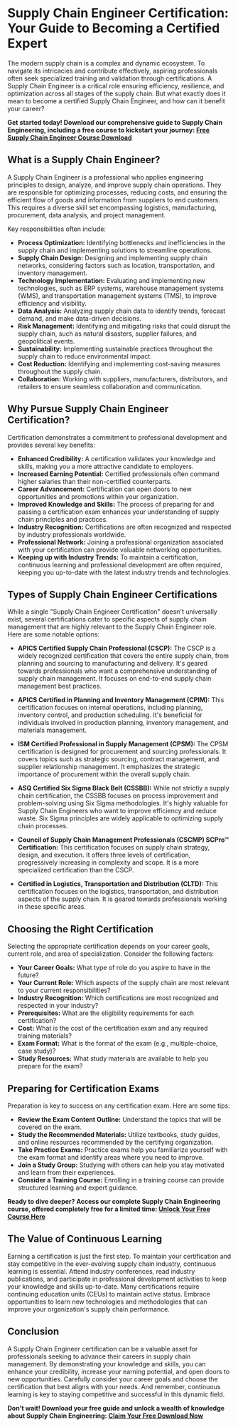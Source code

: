 # Supply Chain Engineer Certification: Your Guide to Becoming a Certified Expert

The modern supply chain is a complex and dynamic ecosystem. To navigate its intricacies and contribute effectively, aspiring professionals often seek specialized training and validation through certifications.  A Supply Chain Engineer is a critical role ensuring efficiency, resilience, and optimization across all stages of the supply chain. But what exactly does it mean to become a certified Supply Chain Engineer, and how can it benefit your career?

**Get started today! Download our comprehensive guide to Supply Chain Engineering, including a free course to kickstart your journey: [Free Supply Chain Engineer Course Download](https://udemywork.com/supply-chain-engineer-certification)**

## What is a Supply Chain Engineer?

A Supply Chain Engineer is a professional who applies engineering principles to design, analyze, and improve supply chain operations. They are responsible for optimizing processes, reducing costs, and ensuring the efficient flow of goods and information from suppliers to end customers.  This requires a diverse skill set encompassing logistics, manufacturing, procurement, data analysis, and project management.

Key responsibilities often include:

*   **Process Optimization:** Identifying bottlenecks and inefficiencies in the supply chain and implementing solutions to streamline operations.
*   **Supply Chain Design:**  Designing and implementing supply chain networks, considering factors such as location, transportation, and inventory management.
*   **Technology Implementation:**  Evaluating and implementing new technologies, such as ERP systems, warehouse management systems (WMS), and transportation management systems (TMS), to improve efficiency and visibility.
*   **Data Analysis:**  Analyzing supply chain data to identify trends, forecast demand, and make data-driven decisions.
*   **Risk Management:**  Identifying and mitigating risks that could disrupt the supply chain, such as natural disasters, supplier failures, and geopolitical events.
*   **Sustainability:** Implementing sustainable practices throughout the supply chain to reduce environmental impact.
*   **Cost Reduction:** Identifying and implementing cost-saving measures throughout the supply chain.
*   **Collaboration:** Working with suppliers, manufacturers, distributors, and retailers to ensure seamless collaboration and communication.

## Why Pursue Supply Chain Engineer Certification?

Certification demonstrates a commitment to professional development and provides several key benefits:

*   **Enhanced Credibility:**  A certification validates your knowledge and skills, making you a more attractive candidate to employers.
*   **Increased Earning Potential:** Certified professionals often command higher salaries than their non-certified counterparts.
*   **Career Advancement:** Certification can open doors to new opportunities and promotions within your organization.
*   **Improved Knowledge and Skills:**  The process of preparing for and passing a certification exam enhances your understanding of supply chain principles and practices.
*   **Industry Recognition:**  Certifications are often recognized and respected by industry professionals worldwide.
*   **Professional Network:**  Joining a professional organization associated with your certification can provide valuable networking opportunities.
*   **Keeping up with Industry Trends:**  To maintain a certification, continuous learning and professional development are often required, keeping you up-to-date with the latest industry trends and technologies.

## Types of Supply Chain Engineer Certifications

While a single "Supply Chain Engineer Certification" doesn't universally exist, several certifications cater to specific aspects of supply chain management that are highly relevant to the Supply Chain Engineer role. Here are some notable options:

*   **APICS Certified Supply Chain Professional (CSCP):**  The CSCP is a widely recognized certification that covers the entire supply chain, from planning and sourcing to manufacturing and delivery.  It's geared towards professionals who want a comprehensive understanding of supply chain management.  It focuses on end-to-end supply chain management best practices.

*   **APICS Certified in Planning and Inventory Management (CPIM):** This certification focuses on internal operations, including planning, inventory control, and production scheduling. It's beneficial for individuals involved in production planning, inventory management, and materials management.

*   **ISM Certified Professional in Supply Management (CPSM):** The CPSM certification is designed for procurement and sourcing professionals.  It covers topics such as strategic sourcing, contract management, and supplier relationship management.  It emphasizes the strategic importance of procurement within the overall supply chain.

*   **ASQ Certified Six Sigma Black Belt (CSSBB):**  While not strictly a supply chain certification, the CSSBB focuses on process improvement and problem-solving using Six Sigma methodologies.  It's highly valuable for Supply Chain Engineers who want to improve efficiency and reduce waste.  Six Sigma principles are widely applicable to optimizing supply chain processes.

*   **Council of Supply Chain Management Professionals (CSCMP) SCPro™ Certification:**  This certification focuses on supply chain strategy, design, and execution. It offers three levels of certification, progressively increasing in complexity and scope.  It is a more specialized certification than the CSCP.

*   **Certified in Logistics, Transportation and Distribution (CLTD):** This certification focuses on the logistics, transportation, and distribution aspects of the supply chain. It is geared towards professionals working in these specific areas.

## Choosing the Right Certification

Selecting the appropriate certification depends on your career goals, current role, and area of specialization. Consider the following factors:

*   **Your Career Goals:** What type of role do you aspire to have in the future?
*   **Your Current Role:** Which aspects of the supply chain are most relevant to your current responsibilities?
*   **Industry Recognition:** Which certifications are most recognized and respected in your industry?
*   **Prerequisites:** What are the eligibility requirements for each certification?
*   **Cost:**  What is the cost of the certification exam and any required training materials?
*   **Exam Format:**  What is the format of the exam (e.g., multiple-choice, case study)?
*   **Study Resources:** What study materials are available to help you prepare for the exam?

## Preparing for Certification Exams

Preparation is key to success on any certification exam.  Here are some tips:

*   **Review the Exam Content Outline:**  Understand the topics that will be covered on the exam.
*   **Study the Recommended Materials:**  Utilize textbooks, study guides, and online resources recommended by the certifying organization.
*   **Take Practice Exams:**  Practice exams help you familiarize yourself with the exam format and identify areas where you need to improve.
*   **Join a Study Group:**  Studying with others can help you stay motivated and learn from their experiences.
*   **Consider a Training Course:**  Enrolling in a training course can provide structured learning and expert guidance.

**Ready to dive deeper? Access our complete Supply Chain Engineering course, offered completely free for a limited time: [Unlock Your Free Course Here](https://udemywork.com/supply-chain-engineer-certification)**

## The Value of Continuous Learning

Earning a certification is just the first step. To maintain your certification and stay competitive in the ever-evolving supply chain industry, continuous learning is essential.  Attend industry conferences, read industry publications, and participate in professional development activities to keep your knowledge and skills up-to-date.  Many certifications require continuing education units (CEUs) to maintain active status. Embrace opportunities to learn new technologies and methodologies that can improve your organization's supply chain performance.

## Conclusion

A Supply Chain Engineer certification can be a valuable asset for professionals seeking to advance their careers in supply chain management. By demonstrating your knowledge and skills, you can enhance your credibility, increase your earning potential, and open doors to new opportunities. Carefully consider your career goals and choose the certification that best aligns with your needs.  And remember, continuous learning is key to staying competitive and successful in this dynamic field.

**Don't wait! Download your free guide and unlock a wealth of knowledge about Supply Chain Engineering: [Claim Your Free Download Now](https://udemywork.com/supply-chain-engineer-certification)**
